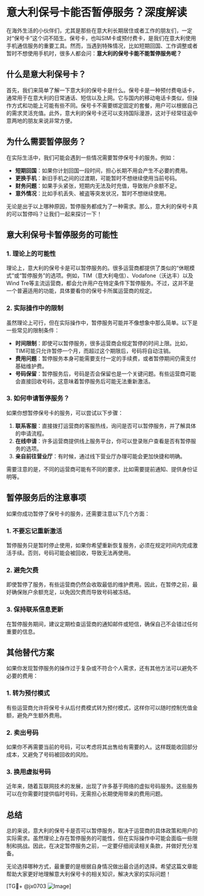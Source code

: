 # 意大利保号卡能否暂停服务？深度解读

在海外生活的小伙伴们，尤其是那些在意大利长期居住或者工作的朋友们，一定对“保号卡”这个词不陌生。保号卡，也叫SIM卡或预付费卡，是我们在意大利使用手机通信服务的重要工具。然而，当遇到特殊情况，比如短期回国、工作调整或者暂时不想使用手机时，很多人都会问：**意大利的保号卡能不能暂停服务呢？**

## 什么是意大利保号卡？

首先，我们来简单了解一下意大利的保号卡是什么。保号卡是一种预付费电话卡，通常用于在意大利的日常通话、短信以及上网。它与国内的移动电话卡类似，但操作方式和功能上可能有些不同。保号卡不需要绑定固定的套餐，用户可以根据自己的需求灵活充值。此外，意大利的保号卡还可以支持国际漫游，这对于经常往返中意两地的朋友来说非常方便。

## 为什么需要暂停服务？

在实际生活中，我们可能会遇到一些情况需要暂停保号卡的服务。例如：

- **短期回国**：如果你计划回国一段时间，担心长期不用会产生不必要的费用。
- **更换手机**：新旧手机之间的过渡期，可能暂时不想继续使用当前号码。
- **财务问题**：如果手头紧张，短期内无法及时充值，导致账户余额不足。
- **意外情况**：比如手机丢失、被盗等突发状况，暂时不想继续使用。

无论是出于以上哪种原因，暂停服务都成为了一种需求。那么，意大利的保号卡真的可以暂停吗？让我们一起来探讨一下！

## 意大利保号卡暂停服务的可能性

### 1. 理论上的可能性

理论上，意大利的保号卡是可以暂停服务的。很多运营商都提供了类似的“休眠模式”或“暂停服务”的选项。例如，TIM（意大利电信）、Vodafone（沃达丰）以及Wind Tre等主流运营商，都会允许用户在特定条件下暂停服务。不过，这并不是一个普遍适用的功能，具体要看你的保号卡所属运营商的规定。

### 2. 实际操作中的限制

虽然理论上可行，但在实际操作中，暂停服务可能并不像想象中那么简单。以下是一些常见的限制条件：

- **时间限制**：即使可以暂停服务，很多运营商会规定暂停的时间上限。比如，TIM可能只允许暂停一个月，而超过这个期限后，号码将自动注销。
- **费用问题**：暂停服务本身可能需要支付一定的手续费，或者暂停期间仍需支付基础维护费。
- **号码保留**：暂停服务后，号码是否会保留也是一个关键问题。有些运营商可能会直接回收号码，这意味着暂停服务后可能无法重新激活。

### 3. 如何申请暂停服务？

如果你想暂停保号卡的服务，可以尝试以下步骤：

1. **联系客服**：直接拨打运营商的客服热线，询问是否可以暂停服务，并了解具体的申请流程。
2. **在线申请**：许多运营商提供线上服务平台，你可以登录账户查看是否有暂停服务的选项。
3. **亲自前往营业厅**：有时候，通过线下营业厅办理可能会更加快捷和明确。

需要注意的是，不同的运营商可能有不同的要求，比如需要提前通知、提供身份证明等。

## 暂停服务后的注意事项

如果你成功暂停了保号卡的服务，还需要注意以下几个方面：

### 1. 不要忘记重新激活

暂停服务只是暂时停止使用，如果你希望重新恢复服务，必须在规定时间内完成激活手续。否则，号码可能会被回收，导致无法再使用。

### 2. 避免欠费

即使暂停了服务，有些运营商仍然会收取最低的维护费用。因此，在暂停之前，最好确保账户余额充足，以免因欠费而导致号码被冻结。

### 3. 保持联系信息更新

在暂停服务期间，建议定期检查运营商的通知邮件或短信，确保自己不会错过任何重要的信息。

## 其他替代方案

如果你发现暂停服务的操作过于复杂或不符合个人需求，还有其他方法可以避免不必要的费用：

### 1. 转为预付模式

有些运营商允许将保号卡从后付费模式转为预付模式，这样你可以随时控制充值金额，避免产生额外费用。

### 2. 卖出号码

如果你不再需要当前的号码，可以考虑将其出售给有需要的人。这样既能收回部分成本，又避免了号码被回收的风险。

### 3. 换用虚拟号码

近年来，随着互联网技术的发展，出现了许多基于网络的虚拟号码服务。这些服务可以在你需要时提供临时号码，无需担心长期使用带来的费用问题。

## 总结

总的来说，意大利的保号卡是否可以暂停服务，取决于运营商的具体政策和用户的实际需求。虽然理论上存在暂停服务的可能性，但在实际操作中可能会面临一些限制和挑战。因此，在决定暂停服务之前，一定要仔细阅读相关条款，并做好充分准备。

无论选择哪种方式，最重要的是根据自身情况做出最合适的选择。希望这篇文章能帮助大家更好地理解意大利保号卡的相关知识，解决大家的实际问题！

[TG💪+ @jx0703 ![Image](https://github.com/user-attachments/assets/dbca1d08-cadb-493c-b0ec-ad6f7a83f270)]